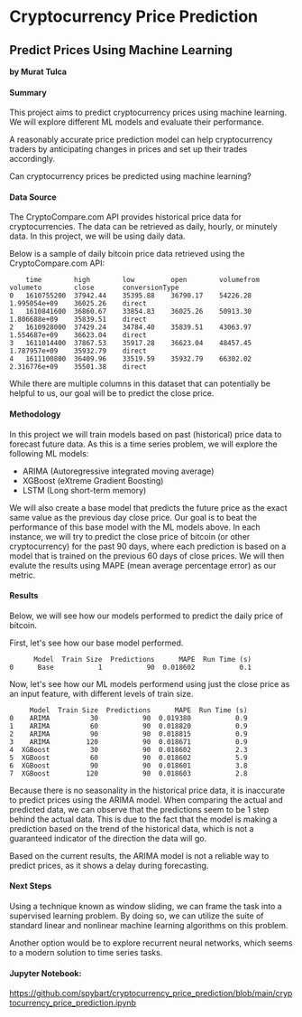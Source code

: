 # Cryptocurrency Price Prediction
## Predict Prices Using Machine Learning

**by Murat Tulca**

#### Summary
This project aims to predict cryptocurrency prices using machine learning. We will explore different ML models and evaluate their performance.

A reasonably accurate price prediction model can help cryptocurrency traders by anticipating changes in prices and set up their trades accordingly.

Can cryptocurrency prices be predicted using machine learning?

#### Data Source
The CryptoCompare.com API provides historical price data for cryptocurrencies.
The data can be retrieved as daily, hourly, or minutely data. In this project, we will be using daily data.

Below is a sample of daily bitcoin price data retrieved using the CryptoCompare.com API:
```
	time    	high    	low     	open    	volumefrom	volumeto    	close   	conversionType
0	1610755200	37942.44	35395.88	36790.17	54226.28	1.995054e+09	36025.26	direct	
1	1610841600	36860.67	33854.83	36025.26	50913.30	1.806688e+09	35839.51	direct	
2	1610928000	37429.24	34784.40	35839.51	43063.97	1.554687e+09	36623.04	direct	
3	1611014400	37867.53	35917.28	36623.04	48457.45	1.787957e+09	35932.79	direct	
4	1611100800	36409.96	33519.59	35932.79	66302.02	2.316776e+09	35501.38	direct	
```
While there are multiple columns in this dataset that can potentially be helpful to us, our goal will be to predict the close price.

#### Methodology
In this project we will train models based on past (historical) price data to forecast future data.
As this is a time series problem, we will explore the following ML models:
- ARIMA (Autoregressive integrated moving average)
- XGBoost (eXtreme Gradient Boosting)
- LSTM (Long short-term memory)

We will also create a base model that predicts the future price as the exact same value as the previous day close price.
Our goal is to beat the performance of this base model with the ML models above.
In each instance, we will try to predict the close price of bitcoin (or other cryptocurrency) for the past 90 days, where each prediction is based on a model that is trained on the previous 60 days of close prices.
We will then evalute the results using MAPE (mean average percentage error) as our metric.

#### Results
Below, we will see how our models performed to predict the daily price of bitcoin.

First, let's see how our base model performed.
```
      Model  Train Size  Predictions      MAPE  Run Time (s)
0      Base           1           90  0.018602           0.1
```
Now, let's see how our ML models performend using just the close price as an input feature, with different levels of train size.
```
     Model  Train Size  Predictions      MAPE  Run Time (s)
0    ARIMA          30           90  0.019380           0.9
1    ARIMA          60           90  0.018820           0.9
2    ARIMA          90           90  0.018815           0.9
3    ARIMA         120           90  0.018671           0.9
4  XGBoost          30           90  0.018602           2.3
5  XGBoost          60           90  0.018602           5.9
6  XGBoost          90           90  0.018601           3.8
7  XGBoost         120           90  0.018603           2.8
```
Because there is no seasonality in the historical price data, it is inaccurate to predict prices using the ARIMA model. When comparing the actual and predicted data, we can observe that the predictions seem to be 1 step behind the actual data. This is due to the fact that the model is making a prediction based on the trend of the historical data, which is not a guaranteed indicator of the direction the data will go.

Based on the current results, the ARIMA model is not a reliable way to predict prices, as it shows a delay during forecasting.

#### Next Steps
Using a technique known as window sliding, we can frame the task into a supervised learning problem. By doing so, we can utilize the suite of standard linear and nonlinear machine learning algorithms on this problem.

Another option would be to explore recurrent neural networks, which seems to a modern solution to time series tasks.

#### Jupyter Notebook:

https://github.com/spybart/cryptocurrency_price_prediction/blob/main/cryptocurrency_price_prediction.ipynb